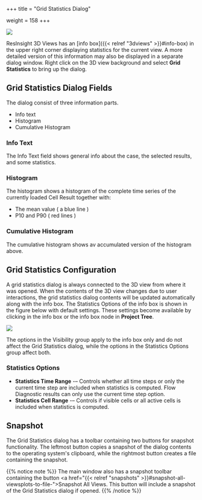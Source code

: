+++
title = "Grid Statistics Dialog"

weight = 158
+++

![](/images/3d-main-window/GridStatisticsDialog.png)

ResInsight 3D Views has an [info box]({{< relref "3dviews" >}}#info-box) in the upper right corner displaying statistics for the current view. A more detailed version of this information may also be displayed in a separate dialog window. Right click on the 3D view background and select **Grid Statistics** to bring up the dialog.

## Grid Statistics Dialog Fields
The dialog consist of three information parts.

- Info text
- Histogram
- Cumulative Histogram

### Info Text
The Info Text field shows general info about the case, the selected results, and some statistics.

### Histogram
The histogram shows a histogram of the complete time series of the currently loaded Cell Result together with:

- The mean value ( a blue line )
- P10 and P90 ( red lines )

### Cumulative Histogram
The cumulative histogram shows av accumulated version of the histogram above.

## Grid Statistics Configuration
A grid statistics dialog is always connected to the 3D view from where it was opened. When the contents of the 3D view changes due to user interactions, the grid statistics dialog contents will be updated automatically along with the info box. The Statistics Options of the info box is shown in the figure below with default settings. These settings become available by clicking in the info box or the info box node in **Project Tree**.

![](/images/3d-main-window/InfoBoxConfig.png)

The options in the Visibility group apply to the info box only and do not affect the Grid Statistics dialog, while the options in the Statistics Options group affect both.

### Statistics Options
- **Statistics Time Range** -– Controls whether all time steps or only the current time step are included when statistics is computed. Flow Diagnostic results can only use the current time step option.
- **Statistics Cell Range** -– Controls if visible cells or all active cells is included when statistics is computed.

## Snapshot
The Grid Statistics dialog has a toolbar containing two buttons for snapshot functionality. The leftmost button copies a snapshot of the dialog contents to the operating system's clipboard, while the rightmost button creates a file containing the snapshot.

{{% notice note %}}
The main window also has a snapshot toolbar containing the button <a href="{{< relref "snapshots" >}}#snapshot-all-viewsplots-to-file-">Snapshot All Views</a>. This button will include a snapshot of the Grid Statistics dialog if opened.
{{% /notice %}}

